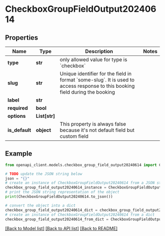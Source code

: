 # CheckboxGroupFieldOutput20240614


## Properties

Name | Type | Description | Notes
------------ | ------------- | ------------- | -------------
**type** | **str** | only allowed value for type is &#x60;checkbox&#x60; | 
**slug** | **str** | Unique identifier for the field in format &#x60;some-slug&#x60;. It is used to access response to this booking field during the booking | 
**label** | **str** |  | 
**required** | **bool** |  | 
**options** | **List[str]** |  | 
**is_default** | **object** | This property is always false because it&#39;s not default field but custom field | 

## Example

```python
from openapi_client.models.checkbox_group_field_output20240614 import CheckboxGroupFieldOutput20240614

# TODO update the JSON string below
json = "{}"
# create an instance of CheckboxGroupFieldOutput20240614 from a JSON string
checkbox_group_field_output20240614_instance = CheckboxGroupFieldOutput20240614.from_json(json)
# print the JSON string representation of the object
print(CheckboxGroupFieldOutput20240614.to_json())

# convert the object into a dict
checkbox_group_field_output20240614_dict = checkbox_group_field_output20240614_instance.to_dict()
# create an instance of CheckboxGroupFieldOutput20240614 from a dict
checkbox_group_field_output20240614_from_dict = CheckboxGroupFieldOutput20240614.from_dict(checkbox_group_field_output20240614_dict)
```
[[Back to Model list]](../README.md#documentation-for-models) [[Back to API list]](../README.md#documentation-for-api-endpoints) [[Back to README]](../README.md)



